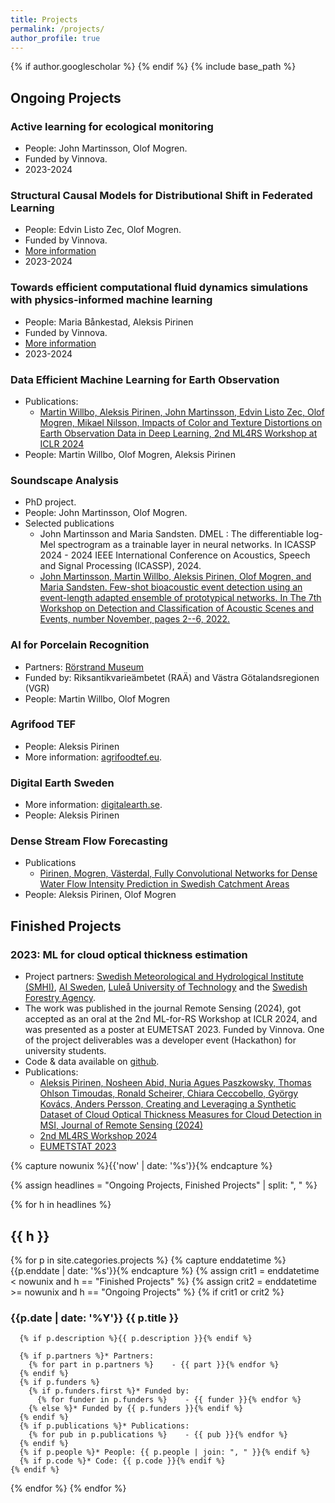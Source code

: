 ```yaml
---
title: Projects
permalink: /projects/
author_profile: true
---
```

{% if author.googlescholar %}
{% endif %}
{% include base_path %}

## Ongoing Projects

### Active learning for ecological monitoring

* People: John Martinsson, Olof Mogren.
* Funded by Vinnova.
* 2023-2024

### Structural Causal Models for Distributional Shift in Federated Learning

* People: Edvin Listo Zec, Olof Mogren.
* Funded by Vinnova.
* [More information](https://www.vinnova.se/en/p/structural-causal-models-for-distributional-shift-in-federated-learning/)
* 2023-2024

### Towards efficient computational fluid dynamics simulations with physics-informed machine learning

* People: Maria Bånkestad, Aleksis Pirinen
* Funded by Vinnova.
* [More information](https://www.vinnova.se/en/p/towards-efficient-computational-fluid-dynamics-simulations-with-physics-informed-machine-learning/)
* 2023-2024

### Data Efficient Machine Learning for Earth Observation

* Publications:
    - [Martin Willbo, Aleksis Pirinen, John Martinsson, Edvin Listo Zec, Olof Mogren, Mikael Nilsson, Impacts of Color and Texture Distortions on Earth Observation Data in Deep Learning, 2nd ML4RS Workshop at ICLR 2024](https://arxiv.org/abs/2403.04385)
* People: Martin Willbo, Olof Mogren, Aleksis Pirinen

### Soundscape Analysis

* PhD project.
* People: John Martinsson, Olof Mogren.
* Selected publications
    - John Martinsson and Maria Sandsten. DMEL : The differentiable log-Mel spectrogram as a trainable layer in neural networks. In ICASSP 2024 - 2024 IEEE International Conference on Acoustics, Speech and Signal Processing (ICASSP), 2024.
    - [John Martinsson, Martin Willbo, Aleksis Pirinen, Olof Mogren, and Maria Sandsten. Few-shot bioacoustic event detection using an event-length adapted ensemble of prototypical networks. In The 7th Workshop on Detection and Classification of Acoustic Scenes and Events, number November, pages 2--6, 2022.](https://dcase.community/documents/workshop2022/proceedings/DCASE2022Workshop_Martinsson_13.pdf)

### AI for Porcelain Recognition

* Partners: [Rörstrand Museum](https://rorstrand-museum.se/)
* Funded by: Riksantikvarieämbetet (RAÄ) and Västra Götalandsregionen (VGR)
* People: Martin Willbo, Olof Mogren

### Agrifood TEF

* People: Aleksis Pirinen
* More information: [agrifoodtef.eu](https://www.agrifoodtef.eu/).

### Digital Earth Sweden

* More information: [digitalearth.se](https://digitalearth.se).
* People: Aleksis Pirinen

### Dense Stream Flow Forecasting

* Publications 
    - [Pirinen, Mogren, Västerdal, Fully Convolutional Networks for Dense Water Flow Intensity Prediction in Swedish Catchment Areas](https://arxiv.org/abs/2304.01658)
* People: Aleksis Pirinen, Olof Mogren

## Finished Projects

### 2023: ML for cloud optical thickness estimation

* Project partners: [Swedish Meteorological and Hydrological Institute (SMHI)](https://www.smhi.se/en/about-smhi/who-we-are/who-we-are-1.83748), [AI Sweden](https://www.ai.se/en), [Luleå University of Technology](https://www.ltu.se/?l=en) and the [Swedish Forestry Agency](https://www.skogsstyrelsen.se/).
* The work was published in the journal Remote Sensing (2024), got accepted as an oral at the 2nd ML-for-RS Workshop at ICLR 2024, and was presented as a poster at EUMETSAT 2023. Funded by Vinnova. One of the project deliverables was a developer event (Hackathon) for university students.
* Code & data available on [github](https://github.com/aleksispi/ml-cloud-opt-thick).
* Publications:
    - [Aleksis Pirinen, Nosheen Abid, Nuria Agues Paszkowsky, Thomas Ohlson Timoudas, Ronald Scheirer, Chiara Ceccobello, György Kovács, Anders Persson, Creating and Leveraging a Synthetic Dataset of Cloud Optical Thickness Measures for Cloud Detection in MSI, Journal of Remote Sensing (2024)](https://doi.org/10.3390/rs16040694)
    - [2nd ML4RS Workshop 2024](https://ml-for-rs.github.io/iclr2024/)
    - [EUMETSTAT 2023](https://www.eumetsat.int/eumetsat-meteorological-satellite-conference-2023)

{% capture nowunix %}{{'now' | date: '%s'}}{% endcapture %}

{% assign headlines = "Ongoing Projects, Finished Projects" | split: ", " %}

{% for h in headlines %}

## {{ h }}

  {% for p in site.categories.projects %}
    {% capture enddatetime %}{{p.enddate | date: '%s'}}{% endcapture %}
    {% assign crit1 = enddatetime < nowunix and h == "Finished Projects" %}
    {% assign crit2 = enddatetime >= nowunix and h == "Ongoing Projects" %}
    {% if crit1 or crit2 %}

### {{p.date | date: '%Y'}} {{ p.title }}

      {% if p.description %}{{ p.description }}{% endif %}

      {% if p.partners %}* Partners:
        {% for part in p.partners %}    - {{ part }}{% endfor %}
      {% endif %}
      {% if p.funders %}
        {% if p.funders.first %}* Funded by:
          {% for funder in p.funders %}    - {{ funder }}{% endfor %}
        {% else %}* Funded by {{ p.funders }}{% endif %}
      {% endif %}
      {% if p.publications %}* Publications:
        {% for pub in p.publications %}    - {{ pub }}{% endfor %}
      {% endif %}
      {% if p.people %}* People: {{ p.people | join: ", " }}{% endif %}
      {% if p.code %}* Code: {{ p.code }}{% endif %}
    {% endif %}
  {% endfor %}
{% endfor %}


